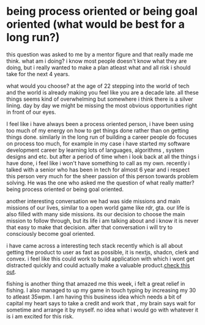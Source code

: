 # being process oriented or being goal oriented (what would be best for a long run?)

this question was asked to me by a mentor figure and that really made me think. what am i doing? i know most people doesn't know what they are doing, but i really wanted to make a plan atleast what and all risk i should take for the next 4 years.

what would you choose? at the age of 22 stepping into the world of tech and the world is already making you feel like you are a decade late. all these things seems kind of overwhelming but somewhere i think there is a silver lining. day by day we might be missing the most obvious opportunities right in front of our eyes.

I feel like i have always been a process oriented person, i have been using too much of my energy on how to get things done rather than on getting things done. similarly in the long run of building a career people do focuses on process too much, for example in my case i have started my software development career by learning lots of languages, algorithms , system designs and etc. but after a period of time when i look back at all the things i have done, i feel like i won't have something to call as my own. recently i talked with a senior who has been in tech for almost 6 year and i respect this person very much for the sheer passion of this person towards problem solving. He was the one who asked me the question of what really matter? being process oriented or being goal oriented.

another interesting conversation we had was side missions and main missions of our lives, similar to a open world game like rdr, gta. our life is also filled with many side missions. its our decision to choose the main mission to follow through, but its life i am talking about and i know it is never that easy to make that decision. after that conversation i will try to consciously become goal oriented.

i have came across a interesting tech stack recently which is all about getting the product to user as fast as possible, it is nextjs, shadcn, clerk and convex. i feel like this could work to build application with which i wont get distracted quickly and could actually make a valuable product.[check this out](https://www.youtube.com/watch?v=gFWZM0saGGI).

fishing is another thing that amazed me this week, i felt a great relief in fishing. I also managed to up my game in touch typing by increasing my 30 to atleast 35wpm. I am having this business idea which needs a bit of capital my heart says to take a credit and work that , my brain says wait for sometime and arrange it by myself. no idea what i would go with whatever it is i am excited for this risk.